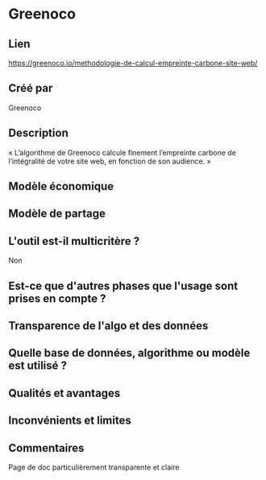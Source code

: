 # Greenoco

## Lien 

https://greenoco.io/methodologie-de-calcul-empreinte-carbone-site-web/

## Créé par

Greenoco

## Description

« L’algorithme de Greenoco calcule finement l’empreinte carbone de l’intégralité de votre site web, en fonction de son audience. »

## Modèle économique



## Modèle de partage



## L'outil est-il multicritère ?

Non

## Est-ce que d'autres phases que l'usage sont prises en compte ?


## Transparence de l'algo et des données



## Quelle base de données, algorithme ou modèle est utilisé ?



## Qualités et avantages



## Inconvénients et limites



## Commentaires

Page de doc particulièrement transparente et claire

